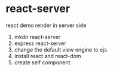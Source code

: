 # react-server
react demo render in server side

1. mkdir react-server
2. express react-server
3. change the default view engine to ejs
4. install react and react-dom
5. create self component
